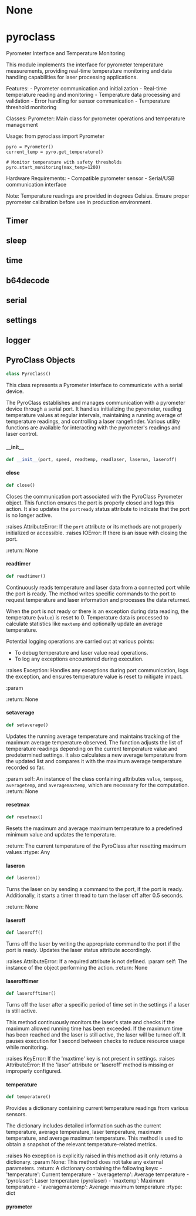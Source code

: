 # None

<a id="pyroclass"></a>

# pyroclass

Pyrometer Interface and Temperature Monitoring

This module implements the interface for pyrometer temperature measurements,
providing real-time temperature monitoring and data handling capabilities for
laser processing applications.

Features:
    - Pyrometer communication and initialization
    - Real-time temperature reading and monitoring
    - Temperature data processing and validation
    - Error handling for sensor communication
    - Temperature threshold monitoring

Classes:
    Pyrometer: Main class for pyrometer operations and temperature management

Usage:
    from pyroclass import Pyrometer

    pyro = Pyrometer()
    current_temp = pyro.get_temperature()

    # Monitor temperature with safety thresholds
    pyro.start_monitoring(max_temp=1200)

Hardware Requirements:
    - Compatible pyrometer sensor
    - Serial/USB communication interface

Note:
    Temperature readings are provided in degrees Celsius.
    Ensure proper pyrometer calibration before use in production environment.

<a id="pyroclass.Timer"></a>

## Timer

<a id="pyroclass.sleep"></a>

## sleep

<a id="pyroclass.time"></a>

## time

<a id="pyroclass.b64decode"></a>

## b64decode

<a id="pyroclass.serial"></a>

## serial

<a id="pyroclass.settings"></a>

## settings

<a id="pyroclass.logger"></a>

## logger

<a id="pyroclass.PyroClass"></a>

## PyroClass Objects

```python
class PyroClass()
```

This class represents a Pyrometer interface to communicate with a serial device.

The PyroClass establishes and manages communication with a pyrometer device
through a serial port. It handles initializing the pyrometer, reading temperature
values at regular intervals, maintaining a running average of temperature readings,
and controlling a laser rangefinder. Various utility functions are available for
interacting with the pyrometer's readings and laser control.

<a id="pyroclass.PyroClass.__init__"></a>

#### \_\_init\_\_

```python
def __init__(port, speed, readtemp, readlaser, laseron, laseroff)
```

<a id="pyroclass.PyroClass.close"></a>

#### close

```python
def close()
```

Closes the communication port associated with the PyroClass Pyrometer
object. This function ensures the port is properly closed and logs this
action. It also updates the `portready` status attribute to indicate
that the port is no longer active.

:raises AttributeError: If the `port` attribute or its methods are not
    properly initialized or accessible.
:raises IOError: If there is an issue with closing the port.

:return: None

<a id="pyroclass.PyroClass.readtimer"></a>

#### readtimer

```python
def readtimer()
```

Continuously reads temperature and laser data from a connected port while the
port is ready. The method writes specific commands to the port to request
temperature and laser information and processes the data returned.

When the port is not ready or there is an exception during data reading, the
temperature (`value`) is reset to 0. Temperature data is processed to calculate
statistics like `maxtemp` and optionally update an average temperature.

Potential logging operations are carried out at various points:
- To debug temperature and laser value read operations.
- To log any exceptions encountered during execution.

:raises Exception: Handles any exceptions during port communication, logs the
    exception, and ensures temperature value is reset to mitigate impact.

:param

:return: None

<a id="pyroclass.PyroClass.setaverage"></a>

#### setaverage

```python
def setaverage()
```

Updates the running average temperature and maintains tracking of the maximum average
temperature observed. The function adjusts the list of temperature readings depending
on the current temperature value and predetermined settings. It also calculates a new
average temperature from the updated list and compares it with the maximum average
temperature recorded so far.

:param self: An instance of the class containing attributes `value`, `tempseq`,
    `averagetemp`, and `averagemaxtemp`, which are necessary for the computation.
:return: None

<a id="pyroclass.PyroClass.resetmax"></a>

#### resetmax

```python
def resetmax()
```

Resets the maximum and average maximum temperature to a predefined minimum value and updates
the temperature.

:return: The current temperature of the PyroClass after resetting maximum values
:rtype: Any

<a id="pyroclass.PyroClass.laseron"></a>

#### laseron

```python
def laseron()
```

Turns the laser on by sending a command to the port, if the port is ready.
Additionally, it starts a timer thread to turn the laser off after 0.5 seconds.

:return: None

<a id="pyroclass.PyroClass.laseroff"></a>

#### laseroff

```python
def laseroff()
```

Turns off the laser by writing the appropriate command to the port if the port
is ready. Updates the laser status attribute accordingly.

:raises AttributeError: If a required attribute is not defined.
:param self: The instance of the object performing the action.
:return: None

<a id="pyroclass.PyroClass.laserofftimer"></a>

#### laserofftimer

```python
def laserofftimer()
```

Turns off the laser after a specific period of time set in the
settings if a laser is still active.

This method continuously monitors the laser's state and checks
if the maximum allowed running time has been exceeded. If the
maximum time has been reached and the laser is still active, the
laser will be turned off. It pauses execution for 1 second between
checks to reduce resource usage while monitoring.

:raises KeyError: If the 'maxtime' key is not present in settings.
:raises AttributeError: If the 'laser' attribute or 'laseroff' method
    is missing or improperly configured.

<a id="pyroclass.PyroClass.temperature"></a>

#### temperature

```python
def temperature()
```

Provides a dictionary containing current temperature readings from various sensors.

The dictionary includes detailed information such as the current temperature,
average temperature, laser temperature, maximum temperature,
and average maximum temperature. This method is used to obtain
a snapshot of the relevant temperature-related metrics.

:raises No exception is explicitly raised in this method as it only returns a dictionary.
:param None: This method does not take any external parameters.
:return: A dictionary containing the following keys:
         - 'temperature': Current temperature
         - 'averagetemp': Average temperature
         - 'pyrolaser': Laser temperature (pyrolaser)
         - 'maxtemp': Maximum temperature
         - 'averagemaxtemp': Average maximum temperature
:rtype: dict

<a id="pyroclass.pyrometer"></a>

#### pyrometer

